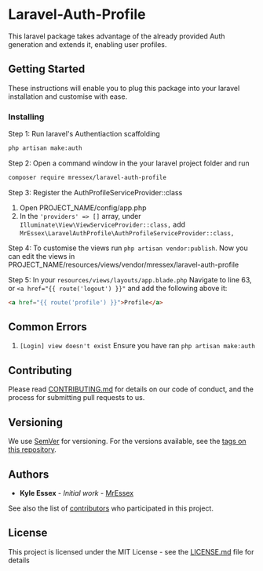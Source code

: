 # Laravel-Auth-Profile

This laravel package takes advantage of the already provided Auth generation and extends it, enabling user profiles.

## Getting Started

These instructions will enable you to plug this package into your laravel installation and customise with ease.

### Installing

Step 1: Run laravel's Authentiaction scaffolding

```bash
php artisan make:auth
```

Step 2: Open a command window in the your laravel project folder and run

```bash
composer require mressex/laravel-auth-profile
```

Step 3: Register the AuthProfileServiceProvider::class
    
1. Open PROJECT_NAME/config/app.php 
2. In the `'providers' => []`  array, under `Illuminate\View\ViewServiceProvider::class,` add `MrEssex\LaravelAuthProfile\AuthProfileServiceProvider::class,`

Step 4: To customise the views run `php artisan vendor:publish`. Now you can edit the views in PROJECT_NAME/resources/views/vendor/mressex/laravel-auth-profile

Step 5: In your `resources/views/layouts/app.blade.php` Navigate to line 63, or `<a href="{{ route('logout') }}"` and add the following above it:

```html
<a href="{{ route('profile') }}">Profile</a>
```

## Common Errors
1. `[Login] view doesn't exist` Ensure you have ran `php artisan make:auth`

## Contributing

Please read [CONTRIBUTING.md](https://github.com/mressex/laravel-auth-profile/.git/CONTRIBUTING.md) for details on our code of conduct, and the process for submitting pull requests to us.

## Versioning

We use [SemVer](http://semver.org/) for versioning. For the versions available, see the [tags on this repository](https://github.com/mressex/laravel-auth-profile/tags). 

## Authors

* **Kyle Essex** - *Initial work* - [MrEssex](https://github.com/MrEssex)

See also the list of [contributors](https://github.com/mressex/laravel-auth-profile/contributors) who participated in this project.

## License

This project is licensed under the MIT License - see the [LICENSE.md](LICENSE.md) file for details